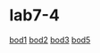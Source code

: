 # lab7-4
<html>
<head>
<meta charset="UTF-8" />
<script>
 {
            let str = window.prompt("Өгүүлбэр өг. Монголоор").toLowerCase();
            let er = ['а', 'у', 'о'];
            let em = ['э', 'ө', 'ү'];
            sep = str.split(' ');
            // console.log(sep.length)
            er.forEach(letter => {
                for (i = 0; i < sep.length; i++) {
                    if (sep[i].includes(letter)) {
                        console.log("er: " + sep[i]);
                    }

                }
            })
            em.forEach(letter => {
                for (i = 0; i < sep.length; i++) {
                    if (sep[i].includes(letter)) {
                        console.log("em: " + sep[i]);
                    }

                }
            })


        }
</script>
</head>
<body>
   <a href="https://munkhtulga0826.github.io/lab7/">bod1<a>
  <a href="https://munkhtulga0826.github.io/lab7-2/">bod2<a>
   <a href="https://munkhtulga0826.github.io/lab7-3/">bod3<a>
    <a href="https://munkhtulga0826.github.io/lab7-5/">bod5<a>
</body>
</html>
